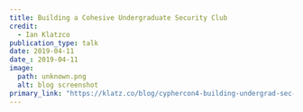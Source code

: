 ```yaml
---
title: Building a Cohesive Undergraduate Security Club
credit:
  - Ian Klatzco
publication_type: talk
date: 2019-04-11
date_: 2019-04-11
image:
  path: unknown.png
  alt: blog screenshot
primary_link: "https://klatz.co/blog/cyphercon4-building-undergrad-sec-clubs "
---
```

